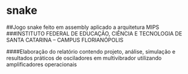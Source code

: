 # snake
##Jogo snake feito em assembly aplicado a arquitetura MIPS
###INSTITUTO FEDERAL DE EDUCAÇÃO, CIÊNCIA E TECNOLOGIA DE SANTA CATARINA – CAMPUS FLORIANÓPOLIS

####Elaboração do relatório contendo projeto, análise, simulação e resultados práticos de osciladores
em multivibrador utilizando amplificadores operacionais
